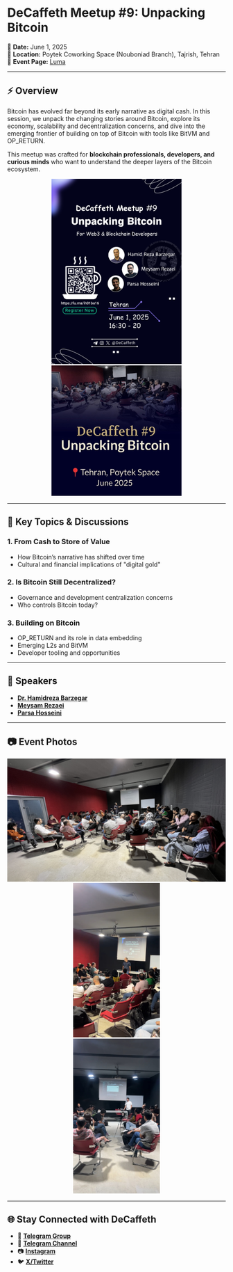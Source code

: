 
# **DeCaffeth Meetup #9: Unpacking Bitcoin**

📅 **Date:** June 1, 2025  
📍 **Location:** Poytek Coworking Space (Nouboniad Branch), Tajrish, Tehran  
🔗 **Event Page:** [Luma](https://lu.ma/ih01ba16)

---

## ⚡ Overview  
Bitcoin has evolved far beyond its early narrative as digital cash. In this session, we unpack the changing stories around Bitcoin, explore its economy, scalability and decentralization concerns, and dive into the emerging frontier of building on top of Bitcoin with tools like BitVM and OP_RETURN.  

This meetup was crafted for **blockchain professionals, developers, and curious minds** who want to understand the deeper layers of the Bitcoin ecosystem.

<p align="center"> 
<img src="https://github.com/DeCaffeth/DeCaffeth/blob/main/Meetup%239/meetup%239_poster.jpg" alt="Meetup Poster" width="300"/> 
<img src="https://github.com/DeCaffeth/DeCaffeth/blob/main/Meetup%239/meetup%239_cover.jpg" alt="Meetup Cover" width="300"/> 
</p>

---

## 🔹 Key Topics & Discussions  

### 1. **From Cash to Store of Value**  
- How Bitcoin’s narrative has shifted over time  
- Cultural and financial implications of "digital gold"  

### 2. **Is Bitcoin Still Decentralized?**  
- Governance and development centralization concerns  
- Who controls Bitcoin today?

### 3. **Building on Bitcoin**  
- OP_RETURN and its role in data embedding  
- Emerging L2s and BitVM  
- Developer tooling and opportunities

---

## 🎤 Speakers  
- **[Dr. Hamidreza Barzegar](https://x.com/Tekrargar)**
- **[Meysam Rezaei](https://x.com/meysamrezaei)**
- **[Parsa Hosseini](https://www.linkedin.com/in/parsahdev)**

---

## 📷 Event Photos
<p align="center"> 
<img src="https://github.com/DeCaffeth/DeCaffeth/blob/main/Meetup%239/meetup%239_photo1.jpg" alt="Photo 1" width="600"/> 
<img src="https://github.com/DeCaffeth/DeCaffeth/blob/main/Meetup%239/meetup%239_photo2.jpg" alt="Photo 2" width="200"/> 
</br>
<img src="https://github.com/DeCaffeth/DeCaffeth/blob/main/Meetup%239/meetup%239_photo3.jpg" alt="Photo 3" width="200"/> 
</p>

---

## 🌐 Stay Connected with DeCaffeth  

- 💬 **[Telegram Group](https://t.me/decaffeth_community)**  
- 📢 **[Telegram Channel](https://t.me/decaffeth)**  
- 📷 **[Instagram](https://www.instagram.com/decaffeth)**  
- 🐦 **[X/Twitter](https://x.com/decaffeth)**  

